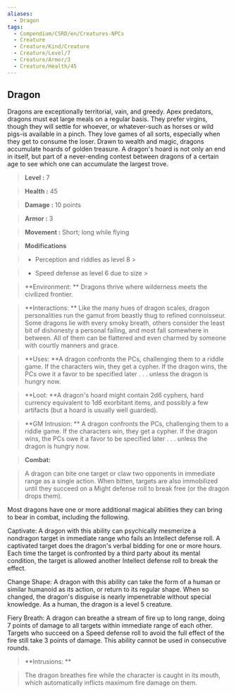 ```yaml
---
aliases:
  - Dragon
tags:
  - Compendium/CSRD/en/Creatures-NPCs
  - Creature
  - Creature/Kind/Creature
  - Creature/Level/7
  - Creature/Armor/3
  - Creature/Health/45
---
```

  
    
## Dragon    
Dragons are exceptionally territorial, vain, and greedy. Apex predators, dragons must eat large meals on a regular basis. They prefer virgins, though they will settle for whoever, or whatever-such as horses or wild pigs-is available in a pinch. They love games of all sorts, especially when they get to consume the loser. Drawn to wealth and magic, dragons accumulate hoards of golden treasure. A dragon's hoard is not only an end in itself, but part of a never-ending contest between dragons of a certain age to see which one can accumulate the largest trove.    
  
    
> **Level :** 7    
> **Health :** 45    
> **Damage :** 10 points    
> **Armor :** 3    
> **Movement :** Short; long while flying    
> **Modifications**    
>- Perception and riddles as level 8 >  
>    
>- Speed defense as level 6 due to size >  
>    
> **Environment: ** Dragons thrive where wilderness meets the civilized frontier.    
> **Interactions: ** Like the many hues of dragon scales, dragon personalities run the gamut from beastly thug to refined connoisseur. Some dragons lie with every smoky breath, others consider the least bit of dishonesty a personal failing, and most fall somewhere in between. All of them can be flattered and even charmed by someone with courtly manners and grace.    
> **Uses: **A dragon confronts the PCs, challenging them to a riddle game. If the characters win, they get a cypher. If the dragon wins, the PCs owe it a favor to be specified later . . . unless the dragon is hungry now.    
> **Loot: **A dragon's hoard might contain 2d6 cyphers, hard currency equivalent to 1d6 exorbitant items, and possibly a few artifacts (but a hoard is usually well guarded).    
> **GM Intrusion: ** A dragon confronts the PCs, challenging them to a riddle game. If the characters win, they get a cypher. If the dragon wins, the PCs owe it a favor to be specified later . . . unless the dragon is hungry now.    
  
> **Combat:**   
> A dragon can bite one target or claw two opponents in immediate range as a single action. When bitten, targets are also immobilized until they succeed on a Might defense roll to break free (or the dragon drops them).  
Most dragons have one or more additional magical abilities they can bring to bear in combat, including the following.  
Captivate: A dragon with this ability can psychically mesmerize a nondragon target in immediate range who fails an Intellect defense roll. A captivated target does the dragon's verbal bidding for one or more hours. Each time the target is confronted by a third party about its mental condition, the target is allowed another Intellect defense roll to break the effect.  
Change Shape: A dragon with this ability can take the form of a human or similar humanoid as its action, or return to its regular shape. When so changed, the dragon's disguise is nearly impenetrable without special knowledge. As a human, the dragon is a level 5 creature.  
Fiery Breath: A dragon can breathe a stream of fire up to long range, doing 7 points of damage to all targets within immediate range of each other. Targets who succeed on a Speed defense roll to avoid the full effect of the fire still take 3 points of damage. This ability cannot be used in consecutive rounds.    
    
  
> **Intrusions: **   
> The dragon breathes fire while the character is caught in its mouth, which automatically inflicts maximum fire damage on them.    
